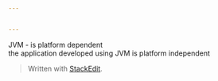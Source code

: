 ```yaml
---


---
```


<p>JVM - is platform dependent<br>
the application developed using JVM is platform independent</p>
<blockquote>
<p>Written with <a href="https://stackedit.io/">StackEdit</a>.</p>
</blockquote>

